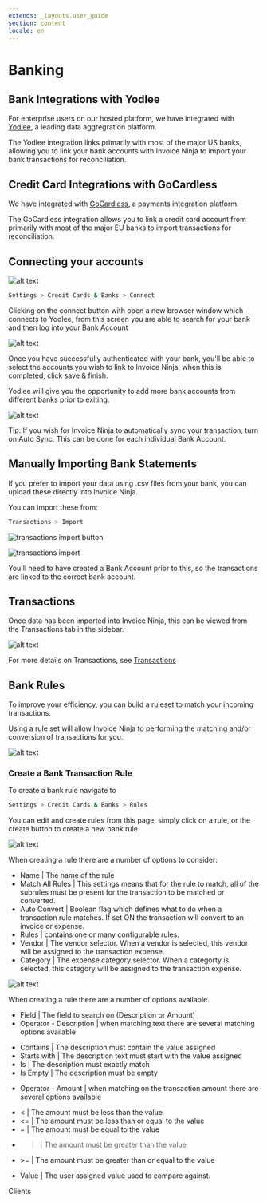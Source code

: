 ```yaml
---
extends: _layouts.user_guide
section: content
locale: en
---
```


# Banking

## Bank Integrations with Yodlee

For enterprise users on our hosted platform, we have integrated with [Yodlee](https://www.yodlee.com), a leading data aggregration platform.

The Yodlee integration links primarily with most of the major US banks, allowing you to link your bank accounts with Invoice Ninja to import your bank transactions for reconciliation.

<div class="video_container">
<x-video src="/assets/videos/banking/banking.mpd" is_dash="true" id="banking-video"></x-video>
</div>

## Credit Card Integrations with GoCardless

We have integrated with [GoCardless](https://gocardless.com), a payments integration platform.

The GoCardless integration allows you to link a credit card account from primarily with most of the major EU banks to import transactions for reconciliation.

## Connecting your accounts

![alt text](/assets/images/banking/bank_connect.png "Bank accounts list")

```bash
Settings > Credit Cards & Banks > Connect
```

Clicking on the connect button with open a new browser window which connects to Yodlee, from this screen you are able to search for your bank and then log into your Bank Account

![alt text](/assets/images/banking/bank_yodlee_connect.png "Find your bank and login")

Once you have successfully authenticated with your bank, you'll be able to select the accounts you wish to link to Invoice Ninja, when this is completed, click save & finish.

Yodlee will give you the opportunity to add more bank accounts from different banks prior to exiting.

![alt text](/assets/images/banking/auto_sync.png "Auto Sync")

<x-info>
Tip: If you wish for Invoice Ninja to automatically sync your transaction, turn on Auto Sync. This can be done for each individual Bank Account.
</x-info>

## Manually Importing Bank Statements

If you prefer to import your data using .csv files from your bank, you can upload these directly into Invoice Ninja.

You can import these from:

```bash
Transactions > Import
```

![transactions import button](/assets/images/transactions/transactions_import_arrow.png)

![transactions import](/assets/images/transactions/transactions_import.png)

You'll need to have created a Bank Account prior to this, so the transactions are linked to the correct bank account.

## Transactions

Once data has been imported into Invoice Ninja, this can be viewed from the Transactions tab in the sidebar.

![alt text](/assets/images/banking/bank_transactions.png "Transactions")

For more details on Transactions, see [Transactions](/en/transactions)

## Bank Rules

To improve your efficiency, you can build a ruleset to match your incoming transactions.

Using a rule set will allow Invoice Ninja to performing the matching and/or conversion of transactions for you.

![alt text](/assets/images/banking/bank_rule_list.png "Bank rule lists")

### Create a Bank Transaction Rule

To create a bank rule navigate to

```bash
Settings > Credit Cards & Banks > Rules
```

You can edit and create rules from this page, simply click on a rule, or the create button to create a new bank rule.

![alt text](/assets/images/banking/create_rule.png "Create bank rule")

When creating a rule there are a number of options to consider:

- Name | The name of the rule
- Match All Rules | This settings means that for the rule to match, all of the subrules must be present for the transaction to be matched or converted.
- Auto Convert | Boolean flag which defines what to do when a transaction rule matches. If set ON the transaction will convert to an invoice or expense.
- Rules | contains one or many configurable rules.
- Vendor | The vendor selector. When a vendor is selected, this vendor will be assigned to the transaction expense.
- Category | The expense category selector. When a categorty is selected, this category will be assigned to the transaction expense.

![alt text](/assets/images/banking/rule_spec.png "Rule specifications")

When creating a rule there are a number of options available.

- Field | The field to search on (Description or Amount)
- Operator - Description | when matching text there are several matching options available

* Contains | The description must contain the value assigned
* Starts with | The description text must start with the value assigned
* Is | The description must exactly match
* Is Empty | The description must be empty

- Operator - Amount | when matching on the transaction amount there are several options available

* < | The amount must be less than the value
* <= | The amount must be less than or equal to the value
* = | The amount must be equal to the value
* > | The amount must be greater than the value
* \>= | The amount must be greater than or equal to the value

- Value | The user assigned value used to compare against.

<x-next url=/en/clients>Clients</x-next>
